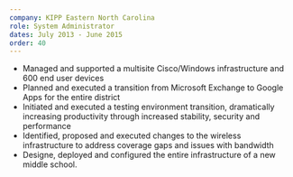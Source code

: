 ```yaml
---
company: KIPP Eastern North Carolina
role: System Administrator
dates: July 2013 - June 2015
order: 40
---
```


- Managed and supported a multisite Cisco/Windows infrastructure and 600 end user devices
- Planned and executed a transition from Microsoft Exchange to Google Apps for the entire district
- Initiated and executed a testing environment transition, dramatically increasing productivity through increased stability, security and performance
- Identified, proposed and executed changes to the wireless infrastructure to address coverage gaps and issues with bandwidth
- Designe, deployed and configured the entire infrastructure of a new middle school.